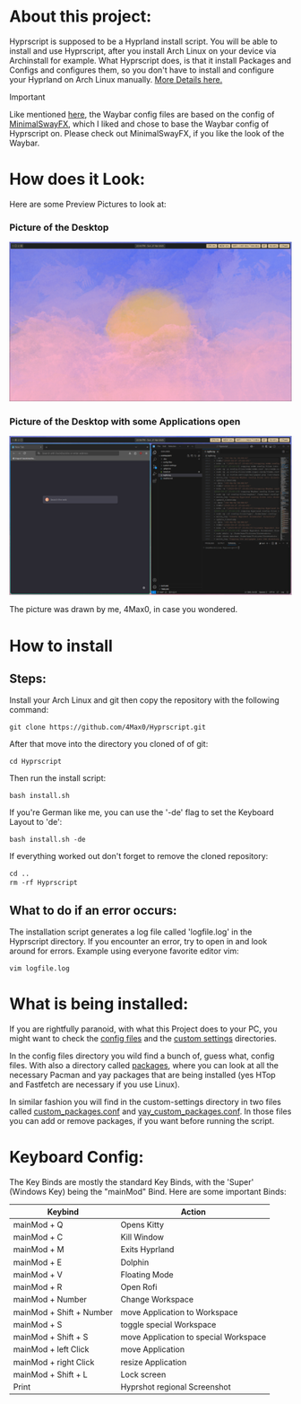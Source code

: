# About this project:

Hyprscript is supposed to be a Hyprland install script. You will be able to install and use Hyprscript, after you install Arch Linux on your device via Archinstall for example.
What Hyprscript does, is that it install Packages and Configs and configures them, so you don't have to install and configure your Hyprland on Arch Linux manually. [More Details here.](#what-is-being-installed)

> [!IMPORTANT]
> Like mentioned [here](config-files/waybar/Disclaimer.md), the Waybar config files are based on the config 
> of [MinimalSwayFX](https://github.com/mubin6th/MinimalSwayFX), which I liked and chose to base the Waybar config of Hyprscript on. Please check out MinimalSwayFX, if you like the look of the Waybar.

# How does it Look:

Here are some Preview Pictures to look at:

### Picture of the Desktop

![Alternativtext](.doc/2025-04-27-234330_hyprshot.png)

### Picture of the Desktop with some Applications open
![Alternativtext](.doc/2025-04-27-235853_hyprshot.png)

The picture was drawn by me, 4Max0, in case you wondered.

# How to install

## Steps:
Install your Arch Linux and git then copy the repository with the following command:

```
git clone https://github.com/4Max0/Hyprscript.git
```

After that move into the directory you cloned of of git:

```
cd Hyprscript
```

Then run the install script:
```
bash install.sh
```

If you're German like me, you can use the '-de' flag to set the Keyboard Layout to 'de':

```
bash install.sh -de
```

If everything worked out don't forget to remove the cloned repository:
```
cd ..
rm -rf Hyprscript
```

## What to do if an error occurs:
The installation script generates a log file called 'logfile.log' in the Hyprscript directory. If you encounter an error, try to open in and look around for errors. Example using everyone favorite editor vim:

```
vim logfile.log
```

# What is being installed:

If you are rightfully paranoid, with what this Project does to your PC, you might want to check the [config files](config-files/) and the [custom settings](custom-settings/) directories.

In the config files directory you wild find a bunch of, guess what, config files. With also a directory called [packages](config-files/packages/), where you can look at all the necessary Pacman and yay packages that are being installed (yes HTop and Fastfetch are necessary if you use Linux).

In similar fashion you will find in the custom-settings directory in two files called [custom_packages.conf](custom-settings/custom_packages.conf) and [yay_custom_packages.conf](custom-settings/yay_custom_packages.conf). In those files you can add or remove packages, if you want before running the script.

# Keyboard Config:

The Key Binds are mostly the standard Key Binds, with the 'Super' (Windows Key) being the "mainMod" Bind. Here are some important Binds:

| Keybind                   | Action                                |
|---------------------------|---------------------------------------|
| mainMod + Q               | Opens Kitty                           |
| mainMod + C               | Kill Window                           |
| mainMod + M               | Exits Hyprland                        |
| mainMod + E               | Dolphin                               |
| mainMod + V               | Floating Mode                         |
| mainMod + R               | Open Rofi                             |
| mainMod + Number          | Change Workspace                      |
| mainMod + Shift + Number  | move Application to Workspace         |
| mainMod + S               | toggle special Workspace              |
| mainMod + Shift + S       | move Application to special Workspace |
| mainMod + left Click      | move Application                      |
| mainMod + right Click     | resize Application                    |
| mainMod + Shift + L       | Lock screen                           |
| Print                     | Hyprshot regional Screenshot          |
 
